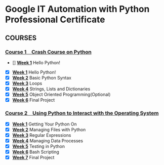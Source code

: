 # Google IT Automation with Python Professional Certificate

## COURSES

### [Course 1&emsp;Crash Course on Python](Course1/)
* [] [**Week 1**](Course1/Week1) Hello Python!
- [x] [**Week 1**](Course1/Week1) Hello Python!
- [x] [**Week 2**](Course1/Week2) Basic Python Syntax
- [x] [**Week 3**](Course1/Week3) Loops
- [x] [**Week 4**](Course1/Week4) Strings, Lists and Dictionaries
- [x] [**Week 5**](Course1/Week_5) Object Oriented Programming(Optional)
- [x] [**Week 6**](Course1/Week6) Final Project

### [Course 2&emsp;Using Python to Interact with the Operating System](Course_2/)

- [x] [**Week 1**](Course2/Week1) Getting Your Python On
- [x] [**Week 2**](Course2/Week2) Managing Files with Python
- [x] [**Week 3**](Course2/Week3) Regular Expressions
- [x] [**Week 4**](Course2/Week4) Managing Data Processes
- [x] [**Week 5**](Course2/Week5) Testing in Python
- [x] [**Week 6**](Course2/Week6) Bash Scripting
- [x] [**Week 7**](Course2/Week7) Final Project
